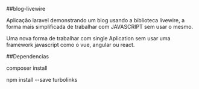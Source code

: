 ##blog-livewire

Aplicação laravel demonstrando um blog usando a biblioteca livewire, a forma mais simplificada de trabalhar com JAVASCRIPT sem usar o mesmo.

Uma nova forma de trabalhar com single Aplication sem usar uma framework javascript como o vue, angular ou react.


##Dependencias

composer install

npm install --save turbolinks

